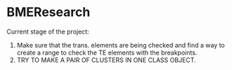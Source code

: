 # BMEResearch
Current stage of the project: 
1. Make sure that the trans. elements are being checked and find a way to create a range to check the TE elements with the breakpoints. 
2. TRY TO MAKE A PAIR OF CLUSTERS IN ONE CLASS OBJECT.